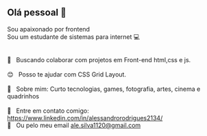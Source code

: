 

## Olá pessoal 👋	
Sou apaixonado por frontend	
<br/>Sou um estudante de sistemas para internet :computer:	


 <br/> :purple_heart: &nbsp; Buscando colaborar com projetos em Front-end html,css e js.	
 <br/> :blush: &nbsp; Posso te ajudar com CSS Grid Layout.	
 <br/> 💬  &nbsp; Sobre mim: Curto tecnologias, games, fotografia, artes, cinema e quadrinhos	
 <br/> :email: &nbsp; Entre em contato comigo: https://www.linkedin.com/in/alessandrorodrigues2134/	
 <br/> :email: &nbsp; Ou pelo meu email ale.silva1120@gmail.com	
```
